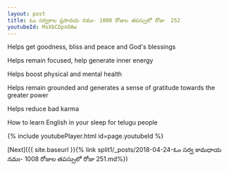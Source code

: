 ```yaml
---
layout: post
title: ఓం సర్వకాల ప్రసాదయ నమః- 1008 రోజుల తపస్సులో రోజు  252
youtubeId: MxXbCDpnOAw
---
```

 
 
Helps get goodness, bliss and peace and God's blessings
 
Helps remain focused, help generate inner energy 
 
Helps boost physical and mental health 
 
Helps remain grounded and generates a sense of gratitude towards the greater power 
 
Helps reduce bad karma
 
How to learn English in your sleep for telugu people
 
 
 
 


{% include youtubePlayer.html id=page.youtubeId %}
 
[Next]({{ site.baseurl }}{% link split1/_posts/2018-04-24-ఓం సర్వ కామధాయ నమః- 1008 రోజుల తపస్సులో రోజు  251.md%})
 
